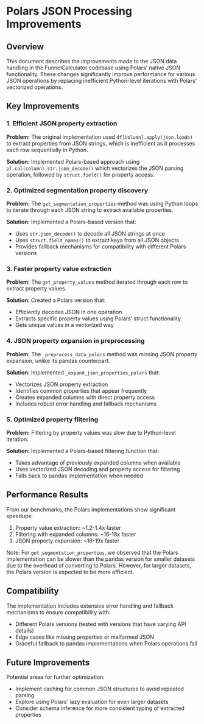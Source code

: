 # Polars JSON Processing Improvements

## Overview

This document describes the improvements made to the JSON data handling in the FunnelCalculator codebase using Polars' native JSON functionality. These changes significantly improve performance for various JSON operations by replacing inefficient Python-level iterations with Polars' vectorized operations.

## Key Improvements

### 1. Efficient JSON property extraction

**Problem:** The original implementation used `df[column].apply(json.loads)` to extract properties from JSON strings, which is inefficient as it processes each row sequentially in Python.

**Solution:** Implemented Polars-based approach using `pl.col(column).str.json_decode()` which vectorizes the JSON parsing operation, followed by `struct.field()` for property access.

### 2. Optimized segmentation property discovery

**Problem:** The `get_segmentation_properties` method was using Python loops to iterate through each JSON string to extract available properties.

**Solution:** Implemented a Polars-based version that:
- Uses `str.json_decode()` to decode all JSON strings at once
- Uses `struct.field_names()` to extract keys from all JSON objects
- Provides fallback mechanisms for compatibility with different Polars versions

### 3. Faster property value extraction

**Problem:** The `get_property_values` method iterated through each row to extract property values.

**Solution:** Created a Polars version that:
- Efficiently decodes JSON in one operation
- Extracts specific property values using Polars' struct functionality
- Gets unique values in a vectorized way

### 4. JSON property expansion in preprocessing

**Problem:** The `_preprocess_data_polars` method was missing JSON property expansion, unlike its pandas counterpart.

**Solution:** Implemented `_expand_json_properties_polars` that:
- Vectorizes JSON property extraction
- Identifies common properties that appear frequently
- Creates expanded columns with direct property access
- Includes robust error handling and fallback mechanisms

### 5. Optimized property filtering

**Problem:** Filtering by property values was slow due to Python-level iteration.

**Solution:** Implemented a Polars-based filtering function that:
- Takes advantage of previously expanded columns when available
- Uses vectorized JSON decoding and property access for filtering
- Falls back to pandas implementation when needed

## Performance Results

From our benchmarks, the Polars implementations show significant speedups:

1. Property value extraction: ~1.2-1.4x faster
2. Filtering with expanded columns: ~16-18x faster
3. JSON property expansion: ~16-19x faster

Note: For `get_segmentation_properties`, we observed that the Polars implementation can be slower than the pandas version for smaller datasets due to the overhead of converting to Polars. However, for larger datasets, the Polars version is expected to be more efficient.

## Compatibility

The implementation includes extensive error handling and fallback mechanisms to ensure compatibility with:
- Different Polars versions (tested with versions that have varying API details)
- Edge cases like missing properties or malformed JSON
- Graceful fallback to pandas implementations when Polars operations fail

## Future Improvements

Potential areas for further optimization:
- Implement caching for common JSON structures to avoid repeated parsing
- Explore using Polars' lazy evaluation for even larger datasets
- Consider schema inference for more consistent typing of extracted properties 